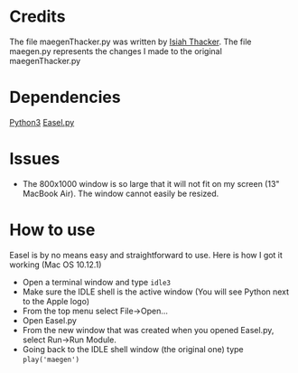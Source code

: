 # Credits
The file maegenThacker.py was written by [Isiah Thacker](https://github.com/ThackerCI).
The file maegen.py represents the changes I made to the original maegenThacker.py

# Dependencies
[Python3](https://www.python.org/downloads/)
[Easel.py](https://github.com/qianji/Easel_PY)

# Issues
- The 800x1000 window is so large that it will not fit on my screen (13" MacBook Air). The window cannot easily be resized.

# How to use
Easel is by no means easy and straightforward to use.
Here is how I got it working (Mac OS 10.12.1)
- Open a terminal window and type ```idle3```
- Make sure the IDLE shell is the active window (You will see Python next to the Apple logo)
- From the top menu select File->Open...
- Open Easel.py
- From the new window that was created when you opened Easel.py, select Run->Run Module.
- Going back to the IDLE shell window (the original one) type ```play('maegen')```

